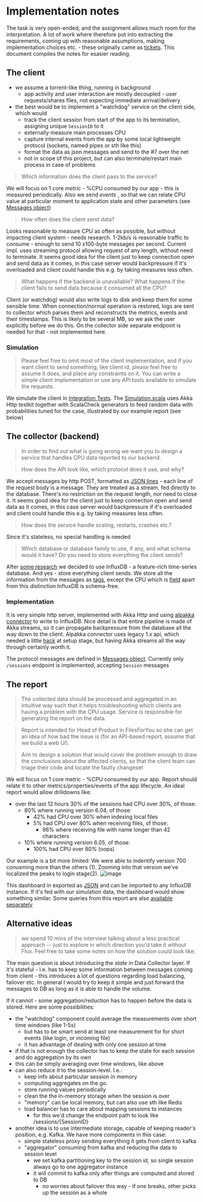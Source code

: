 # Implementation notes

The task is very open-ended, and the assignment allows much room for the interpretation. A lot of work where therefore put into extracting the requirements, 
coming up with reasonable assumptions, making implementation choices etc. - these originally came as [tickets](../../issues/). This document compiles the notes for esasier reading.

## The client 

- we assume a torrent-like thing, running in background
  - app activity and user interaction are mostly decoupled - user requests/shares files, not expecting immediate 
     arrival/delivery 
- the best would be to implement a "watchdog" service on the client side, which would
  - track the client session from start of the app to its termination, assigning unique `SessionID` to it
  - externally measure main processes CPU
  - capture internal events from the app by some local lightweight protocol (sockets, named pipes or sth like this)
  - format the data as json messages and send to the #7 over the net
  - not in scope of this project, but can also terminate/restart main process in case of problems  

> Which information does the client pass to the service?

We will focus on 1 core _metric_ - %CPU consumed by our app - this is measured periodically. Also we send _events_ , so that we can relate CPU value at particular moment to
application state and other parameters (see [Messages object](src/main/scala/filesfu/collector/protocol/Messages.scala))

> How often does the client send data?

Looks reasonable to measure CPU  as often as possible, but without impacting client system - needs research. 
1-2kb/s is reasonable traffic to consume - enough to send 10 x100-byte messages per second. 
Current impl. uses streaming protocol allowing request of any length, without need to terminate. It seems good idea for the client just to keep connection open and send data as it comes, in this case server would backpressure if it's overloaded and client could handle this e.g. by taking measures less often.
  
> What happens if the backend is unavailable?
> What happens if the client fails to send data because it consumed all the CPU?

Client (or watchdog) would also write logs to disk and keep them for some sensible time. When connection/normal operation is restored, 
logs are sent to collector which parses them and reconstructs the metrics, events and their timestamps. 
This is likely to be several MB, so we ask the user explicitly before we do this. On the collector side separate endpoint is needed for that - not implemented here. 

### Simulation

> Please feel free to omit most of the client implementation, and if you want client to send
> something, like client id, please feel free to assume it does, and place any constraints on it. You
> can write a simple client implementation or use any API tools available to simulate the requests.

We simulate the client in [Integration Tests](src/it). The [Simulation.scala](src/it/scala/filesfu/Simulation.scala) uses Akka Http testkit together with ScalaCheck generators to feed random data with probabilities tuned for the case, illustrated by our example report (see below) 

## The collector (backend)

> In order to find out what is going wrong we want you to design a service that handles CPU data
> reported to our backend.

> How does the API look like, which protocol does it use, and why?

We accept messages by http POST, formatted as [JSON lines](https://jsonlines.org/) - each line of the request body is a message. They are treated as a stream, fed directly to the database. There's no restriction on the request length, nor need to close it. It seems good idea for the client just to keep connection open and send data as it comes, in this case server would backpressure if it's overloaded and client could handle this e.g. by taking measures less often.

> How does the service handle scaling, restarts, crashes etc.?

Since it's stateless, no special handling is needed

> Which database or database family to use, if any, and what schema would it have?
> Do you need to store everything the client sends?

After [some research](../../issues/14)  we decided to use InfluxDB - a feature-rich time-series database. And yes - store everything client sends. 
We store all the information from the messages as [tags](https://docs.influxdata.com/influxdb/v2.1/reference/key-concepts/data-elements/#tags), except the CPU which is [field](https://docs.influxdata.com/influxdb/v2.1/reference/key-concepts/data-elements/#fields) 
apart from this distinction InfluxDB is schema-free. 

### Implementation

It is very simple http server, implemented with Akka Http and using [alpakka connector](https://doc.akka.io/docs/alpakka/current/influxdb.html) to write to InfluxDB. 
Nice detail is that entire pipeline is made of Akka streams, so it can propagate backpressure from the database all the way down to the client. 
Alpakka connector uses legacy 1.x api, which needed a little [hack](bin/reset-data) at setup stage, but having Akka streams all the way through certainly worth it.

The protocol messages are defined in [Messages object](src/main/scala/filesfu/collector/protocol/Messages.scala).
Currently only `/sessions` endpoint is implemented, accepting `Session` messages

## The report

> The collected data should be processed and aggregated in an intuitive way
such that it helps troubleshooting which clients are having a problem with the CPU usage. Service is
responsible for generating the report on the data. 

> Report is intended for Head of Product in FilesForYou so she can get an idea of how bad the
> issue is (for an API-based report, assume that we build a web UI).

> Aim to design a solution that would cover the problem enough to draw the conclusions about
the affected clients, so that the client team can triage their code and locate the faulty
changeset

We will focus on 1 core metric - %CPU consumed by our app. Report should relate it to other metrics/properties/events of the app lifecycle.
An ideal report would allow drilldowns like:

- over the last 12 hours 30% of the sessions had CPU over 30%, of those:
  - 80% where running version 6.04, of those:
      - 42% had CPU over 30% when indexing local files
      - 5% had CPU over 80% when receiving files, of those:
        - 98% where receiving file with name longer than 42 characters 
  - 10% where running version 6.05, of those:
     - 100% had CPU over 80% (oops)

Our example is a bit more limited: We were able to indentify version 700 conusming more than the others (1). Zooming into that version we've localized the peaks to login stage(2). 
![image](https://user-images.githubusercontent.com/8439412/141116146-83ea29ca-747e-45cd-b373-6607d1f4091f.png)

This dashboard in exported as [JSON](src/main/flux/example-dashboard.json) and can be imported to any InfluxDB instance. If it's fed with our simulation data, the dashboard would show something similar. Some queries from this report are also [available separately](src/main/flux/) 

## Alternative ideas

>we spend 10 mins of the interview talking about a less practical approach -- just to explore in which direction you'd take it without Flux. Feel free to take some notes on how the solution _could_ look like;

The main question is about introducing the _state_ in Data Collector layer. If it's stateful - i.e. has to keep some information between messages coming from client - this introduces a lot of questions regarding load balancing, failover etc. In general I would try to keep it simple and just forward the messages to DB  as long as it is able to handle the volume. 

If it cannot - some aggregation/reduction has to happen before the data is stored.  Here are some possibilities:
- the "watchdog" component could average the measurements over short time windows (like 1-5s)
  - but has to be smart send at least one measurement for for short events (like login, or incoming file)
  - it has advantage of dealing with only one session at time
-  if that is not enough the collector has to keep the state for each session and do aggregation by its own
  - this can be simply averaging over time windows, like above 
  - can also reduce it to the session-level. I.e.:
     - keep info about particular session in memory
     - computing aggregates on the go. 
     - store running values periodically
     - clean the the in-memory storage when the session is over
     - "memory" can be local memory, but can also use sth like Redis
     - load balancer has to care about mapping sessions to instances
       - for this we'd change the endpoint path to look like /sessions/{SessionID}
- another idea is to use intermediate  storage, capable of keeping reader's position, e.g. Kafka. We have more components in this case:
  - simple stateless proxy sending everything it gets from client to kafka
  - "aggregator" consuming from kafka and reducing the data to session level
    - we set kafka partitioning key to the session id, so single session always go to one aggregator instance  
    - it will commit to kafka only after things are computed and stored to DB
      - no worries about failover this way - if one breaks, other picks up the session as a whole  
